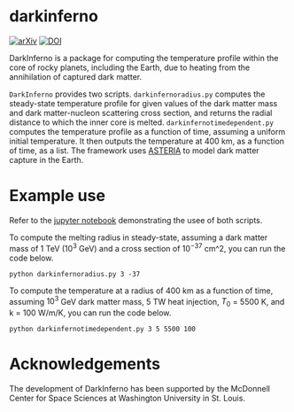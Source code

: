 # darkinferno

[![arXiv](https://img.shields.io/badge/arXiv-2505.24070-b31b1b.svg)](https://arxiv.org/pdf/2505.24070)
[![DOI](https://zenodo.org/badge/DOI/10.5281/zenodo.15530200.svg)](https://doi.org/10.5281/zenodo.15530200)


DarkInferno is a package for computing the temperature profile within the core of rocky planets, including the Earth, due to heating from the annihilation of captured dark matter.

`DarkInferno` provides two scripts. `darkinfernoradius.py` computes the steady-state temperature profile for given values of the dark matter mass and dark matter-nucleon scattering cross section, and returns the radial distance to which the inner core is melted. `darkinfernotimedependent.py` computes the temperature profile as a function of time, assuming a uniform initial temperature. It then outputs the temperature at 400 km, as a function of time, as a list. The framework uses [ASTERIA](https://zenodo.org/records/8150110) to model dark matter capture in the Earth.


# Example use

Refer to the [jupyter notebook](https://github.com/AstroMusers/darkinferno/blob/main/darkinferno/darkinferno_example.ipynb) demonstrating the usee of both scripts.

To compute the melting radius in steady-state, assuming a dark matter mass of 1 TeV ($10^3$ GeV) and a cross section of $10^{-37}$ cm^2, you can run the code below.

```
python darkinfernoradius.py 3 -37
```

To compute the temperature at a radius of 400 km as a function of time, assuming $10^3$ GeV dark matter mass, 5 TW heat injection, $T_0$ = 5500 K, and k = 100 W/m/K, you can run the code below.

```
python darkinfernotimedependent.py 3 5 5500 100
```


# Acknowledgements

The development of DarkInferno has been supported by the McDonnell Center for Space Sciences at Washington University in St. Louis.
